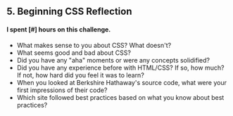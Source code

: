 ## 5. Beginning CSS Reflection

#### I spent [#] hours on this challenge.

- What makes sense to you about CSS? What doesn't?
- What seems good and bad about CSS?
- Did you have any "aha" moments or were any concepts solidified?
- Did you have any experience before with HTML/CSS? If so, how much? If not, how hard did you feel it was to learn?
- When you looked at Berkshire Hathaway's source code, what were your first impressions of their code?
- Which site followed best practices based on what you know about best practices?
